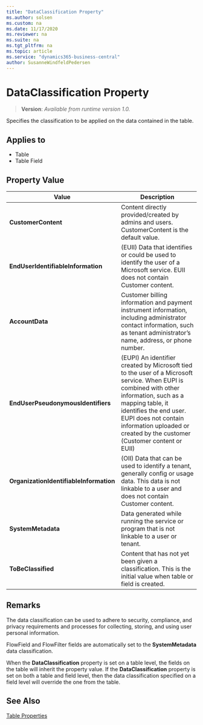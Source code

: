 ```yaml
---
title: "DataClassification Property"
ms.author: solsen
ms.custom: na
ms.date: 11/17/2020
ms.reviewer: na
ms.suite: na
ms.tgt_pltfrm: na
ms.topic: article
ms.service: "dynamics365-business-central"
author: SusanneWindfeldPedersen
---
```

[//]: # (START>DO_NOT_EDIT)
[//]: # (IMPORTANT:Do not edit any of the content between here and the END>DO_NOT_EDIT.)
[//]: # (Any modifications should be made in the .xml files in the ModernDev repo.)
# DataClassification Property
> **Version**: _Available from runtime version 1.0._

Specifies the classification to be applied on the data contained in the table.

## Applies to
-   Table
-   Table Field

## Property Value

|Value|Description|
|-----------|---------------------------------------|
|**CustomerContent**|Content directly provided/created by admins and users. CustomerContent is the default value.|
|**EndUserIdentifiableInformation**|(EUII) Data that identifies or could be used to identify the user of a Microsoft service. EUII does not contain Customer content.|
|**AccountData**|Customer billing information and payment instrument information, including administrator contact information, such as tenant administrator’s name, address, or phone number.|
|**EndUserPseudonymousIdentifiers**|(EUPI) An identifier created by Microsoft tied to the user of a Microsoft service. When EUPI is combined with other information, such as a mapping table, it identifies the end user. EUPI does not contain information uploaded or created by the customer (Customer content or EUII)|
|**OrganizationIdentifiableInformation**|(OII) Data that can be used to identify a tenant, generally config or usage data. This data is not linkable to a user and does not contain Customer content.|
|**SystemMetadata**|Data generated while running the service or program that is not linkable to a user or tenant.|
|**ToBeClassified**|Content that has not yet been given a classification. This is the initial value when table or field is created.|
[//]: # (IMPORTANT: END>DO_NOT_EDIT)
## Remarks  

The data classification can be used to adhere to security, compliance, and privacy requirements and processes for collecting, storing, and using user personal information.

FlowField and FlowFilter fields are automatically set to the **SystemMetadata** data classification.  

When the **DataClassification** property is set on a table level, the fields on the table will inherit the property value. If the **DataClassification** property is set on both a table and field level, then the data classification specified on a field level will override the one from the table.
  
## See Also
[Table Properties](devenv-table-properties.md) 